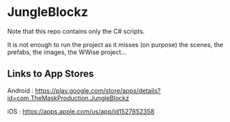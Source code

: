 # JungleBlockz

Note that this repo contains only the C# scripts.

It is not enough to run the project as it misses (on purpose) the scenes, the prefabs, the images, the WWise project...

## Links to App Stores

Android : https://play.google.com/store/apps/details?id=com.TheMaskProduction.JungleBlockz

iOS : https://apps.apple.com/us/app/id1527852358
